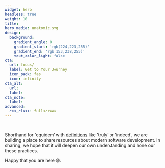 ```yaml
---
widget: hero
headless: true
weight: 10
title: 
hero_media: unatomic.svg
design:
  background:
    gradient_angle: 0
    gradient_start: 'rgb(224,223,255)'
    gradient_end: 'rgb(153,238,255)'
    text_color_light: false
cta:
  url: focus/
  label: Get to Your Journey
  icon_pack: fas
  icon: infinity
cta_alt:
  url:
  label:
cta_note:
  label:
advanced:
  css_class: fullscreen
---
```

<br>

Shorthand for 'equidem' with [definitions](http://www.perseus.tufts.edu/hopper/text?doc=equidem&fromdoc=Perseus%3Atext%3A1999.04.0060) like 'truly' or 'indeed', we are building a place to share resources about modern software development. In sharing, we hope that it will deepen our own understanding and hone our these practices. 

Happy that you are here :smile:.
